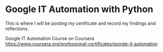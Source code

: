 # Google IT Automation with Python


This is where I will be posting my certificate and record my findings and reflections.

Google IT Automation Course on Coursera https://www.coursera.org/professional-certificates/google-it-automation
